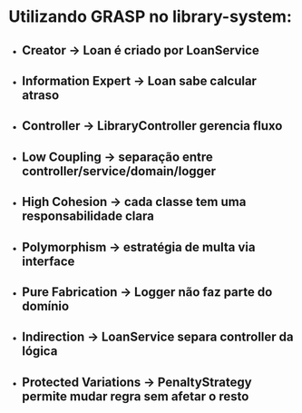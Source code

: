 # Utilizando GRASP no library-system:

- ## Creator → Loan é criado por LoanService
- ## Information Expert → Loan sabe calcular atraso
- ## Controller → LibraryController gerencia fluxo
- ## Low Coupling → separação entre controller/service/domain/logger
- ## High Cohesion → cada classe tem uma responsabilidade clara
- ## Polymorphism → estratégia de multa via interface
- ## Pure Fabrication → Logger não faz parte do domínio
- ## Indirection → LoanService separa controller da lógica
- ## Protected Variations → PenaltyStrategy permite mudar regra sem afetar o resto

